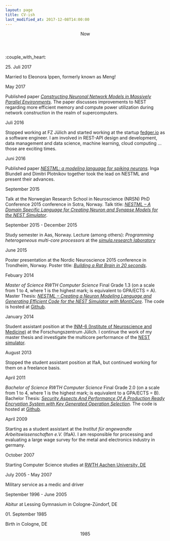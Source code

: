 ```yaml
---
layout: page
title: CV-ish
last_modified_at: 2017-12-08T14:00:00
---
```


<div class="timeline is-centered">

  <header class="timeline-header">
    <span class="tag">Now</span>
  </header>

  <div class="timeline-item">
    <div class="timeline-marker is-icon">:couple_with_heart:</div>
    <div class="timeline-content">
      <p class="heading">25. Juli 2017</p>
      <p>Married to Eleonora Ippen, formerly known as Meng!</p>
    </div>
  </div>  

  <div class="timeline-item">
    <div class="timeline-marker"></div>
    <div class="timeline-content">
      <p class="heading">May 2017</p>
      <p>Published paper <a href="https://www.frontiersin.org/articles/10.3389/fninf.2017.00030/full"><em>Constructing Neuronal Network Models in Massively Parallel Environments</em></a>. The paper discusses improvements to NEST regarding more efficient memory and compute power utilization during network construction in the realm of supercomputers.</p>
    </div>
  </div>

  <div class="timeline-item">
    <div class="timeline-marker"></div>
    <div class="timeline-content">
      <p class="heading">Juli 2016</p>
      <p>Stopped working at FZ Jülich and started working at the startup <a href="https://www.fedger.co/">fedger.io</a> as a software engineer. I am involved in REST-API design and development, data management and data science, machine learning, cloud computing ... those are exciting times.</p>
    </div>
  </div>  

  <div class="timeline-item">
    <div class="timeline-marker"></div>
    <div class="timeline-content">
      <p class="heading">Juni 2016</p>
      <p>Published paper <a href="https://arxiv.org/abs/1606.02882v1"><em>NESTML: a modeling language for spiking neurons</em></a>. Inga Blundell and Dimitri Plotnikov together took the lead on NESTML and present their advances.</p>
    </div>
  </div>  

  <div class="timeline-item">
    <div class="timeline-marker"></div>
    <div class="timeline-content">
      <p class="heading">September 2015</p>
      <p>Talk at the Norwegian Research School in Neuroscience (NRSN) PhD Conference 2015 conference in Sotra, Norway. Talk title: <a href="/assets/pdfs/PhD Conference Tammo Ippen 150923.pdf"><em>NESTML – A Domain Specific Language for Creating Neuron and Synapse Models for the NEST Simulator</em></a>.</p>
    </div>
  </div>

  <div class="timeline-item">
    <div class="timeline-marker"></div>
    <div class="timeline-content">
      <p class="heading">September 2015 - December 2015</p>
      <p>Study semester in Aas, Norway. Lecture (among others): <em>Programming heterogeneous multi-core processors</em> at the <a href="https://www.simula.no/"><em>simula.research laboratory</em></a></p>
    </div>
  </div>  

  <div class="timeline-item">
    <div class="timeline-marker"></div>
    <div class="timeline-content">
      <p class="heading">June 2015</p>
      <p>Poster presentation at the Nordic Neuroscience 2015 conference in Trondheim, Norway. Poster title: <a href="/assets/pdfs/TI NNC15 print.pdf"><em>Building a Rat Brain in 20 seconds</em></a>.</p>
    </div>
  </div>

  <div class="timeline-item">
    <div class="timeline-marker"></div>
    <div class="timeline-content">
      <p class="heading">Febuary 2014</p>
      <p><em>Master of Science RWTH Computer Science</em> Final Grade 1.3 (on a scale from 1 to 4, where 1 is the highest mark; is equivalent to GPA/ECTS = A). Master Thesis: <em><a href="/assets/pdfs/MA Tammo Ippen 20131217.pdf">NESTML – Creating a Neuron Modeling Language and Generating Efficient Code for the NEST Simulator with MontiCore</a></em>. The code is hosted at <a href="https://github.com/nest/nestml">Github</a>.</p>
    </div>
  </div>

  <div class="timeline-item">
    <div class="timeline-marker"></div>
    <div class="timeline-content">
      <p class="heading">January 2014</p>
      <p>Student assistant position at the <a href="https://www.fz-juelich.de/inm/inm-6/EN/Home/home_node_INM6.html">INM-6 (Institute of Neuroscience and Medicine)</a> at the <a href="https://www.fz-juelich.de"></a>Forschungszentrum Jülich. I continue the work of my master thesis and investigate the multicore performance of the <a href="http://www.nest-simulator.org/">NEST simulator</a>.</p>
    </div>
  </div>

  <div class="timeline-item">
    <div class="timeline-marker"></div>
    <div class="timeline-content">
      <p class="heading">August 2013</p>
      <p>Stopped the student assistant position at IfaA, but continued working for them on a freelance basis.</p>
    </div>
  </div>

  <div class="timeline-item">
    <div class="timeline-marker"></div>
    <div class="timeline-content">
      <p class="heading">April 2011</p>
      <p><em>Bachelor of Science RWTH Computer Science</em> Final Grade 2.0 (on a scale from 1 to 4, where 1 is the highest mark; is equivalent to a GPA/ECTS = B). Bachelor Thesis: <em><a href="/assets/pdfs/BA Tammo Ippen 20110327.pdf">Security Aspects And Performance Of A Production Ready Encryption System with Key Generated Operation Selection</a></em>. The code is hosted at <a href="https://github.com/tammoippen/KOOS">Github</a>.</p>
    </div>
  </div>

  <!-- <header class="timeline-header">
    <span class="tag">2011</span>
  </header> -->

  <div class="timeline-item">
    <div class="timeline-marker"></div>
    <div class="timeline-content">
      <p class="heading">April 2009</p>
      <p>Starting as a student assistant at the <em>Institut für angewandte Arbeitswissenschaften e.V.</em> (IfaA). I am responsible for processing and evaluating a large wage survey for the metal and electronics industry in germany.</p>
    </div>
  </div>

  <!-- <header class="timeline-header">
    <span class="tag">2009</span>
  </header> -->

  <div class="timeline-item">
    <div class="timeline-marker"></div>
    <div class="timeline-content">
      <p class="heading">October 2007</p>
      <p>Starting Computer Science studies at <a href="http://www.rwth-aachen.de/">RWTH Aachen University, DE</a></p>
    </div>
  </div>

  <!-- <header class="timeline-header">
    <span class="tag">2007</span>
  </header> -->

  <div class="timeline-item">
    <div class="timeline-marker"></div>
    <div class="timeline-content">
      <p class="heading">July 2005 - May 2007</p>
      <p>Military service as a medic and driver</p>
    </div>
  </div>

  <!-- <header class="timeline-header">
    <span class="tag">2005</span>
  </header> -->

  <div class="timeline-item">
    <div class="timeline-marker"></div>
    <div class="timeline-content">
      <p class="heading">September 1996 - June 2005</p>
      <p>Abitur at Lessing Gymnasium in Cologne-Zündorf, DE</p>
    </div>
  </div>

 <!--  <header class="timeline-header">
    <span class="tag">1996</span>
  </header> -->

  <div class="timeline-item">
    <div class="timeline-marker is-icon"><i class="fas fa-birthday-cake"></i></div>
    <div class="timeline-content">
        <p class="heading">01. September 1985</p>
        <p>Birth in Cologne, DE</p>
    </div>
  </div>

  <header class="timeline-header">
    <span class="tag">1985</span>
  </header>
</div>
